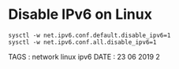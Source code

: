 # Disable IPv6 on Linux

```
sysctl -w net.ipv6.conf.default.disable_ipv6=1
sysctl -w net.ipv6.conf.all.disable_ipv6=1
```

TAGS : network linux ipv6
DATE : 23 06 2019 2
